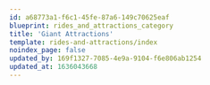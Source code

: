 ```yaml
---
id: a68773a1-f6c1-45fe-87a6-149c70625eaf
blueprint: rides_and_attractions_category
title: 'Giant Attractions'
template: rides-and-attractions/index
noindex_page: false
updated_by: 169f1327-7085-4e9a-9104-f6e806ab1254
updated_at: 1636043668
---
```

